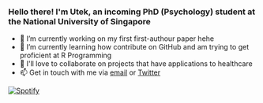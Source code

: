 ### Hello there! I'm Utek, an incoming PhD (Psychology) student at the National University of Singapore

- 🔭  I’m currently working on my first first-authour paper hehe
- 🌱  I’m currently learning how contribute on GitHub and am trying to get proficient at R Programming
- 👯  I'll love to collaborate on projects that have applications to healthcare
- 📫  Get in touch with me via [email](utek@outlook.com) or [Twitter](https://twitter.com/utekleong)

[![Spotify](https://cirxi.vercel.app/api/spotify)](https://open.spotify.com/user/1178034853)